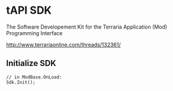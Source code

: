 tAPI SDK
========

The Software Developement Kit for the Terraria Application (Mod) Programming Interface

http://www.terrariaonline.com/threads/132361/

Initialize SDK
--------------

    // in ModBase.OnLoad:
    Sdk.Init();
